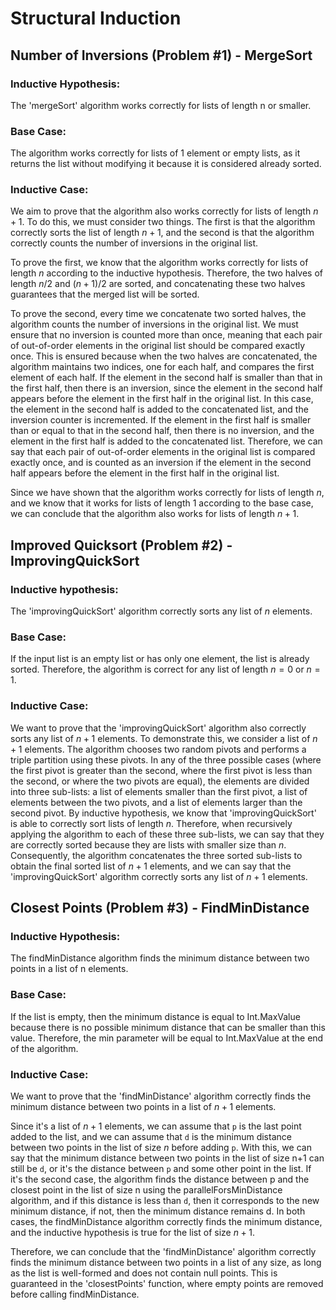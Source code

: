# **Structural Induction**

## **Number of Inversions (Problem #1) - MergeSort**

### **Inductive Hypothesis:**

The 'mergeSort' algorithm works correctly for lists of length n or smaller.

### **Base Case:**

The algorithm works correctly for lists of $1$ element or empty lists, as it returns the list without modifying it because it is considered already sorted.

### **Inductive Case:**

We aim to prove that the algorithm also works correctly for lists of length $n+1$. To do this, we must consider two things. The first is that the algorithm correctly sorts the list of length $n+1$, and the second is that the algorithm correctly counts the number of inversions in the original list.

To prove the first, we know that the algorithm works correctly for lists of length $n$ according to the inductive hypothesis. Therefore, the two halves of length $n/2$ and $(n+1)/2$ are sorted, and concatenating these two halves guarantees that the merged list will be sorted.

To prove the second, every time we concatenate two sorted halves, the algorithm counts the number of inversions in the original list. We must ensure that no inversion is counted more than once, meaning that each pair of out-of-order elements in the original list should be compared exactly once. This is ensured because when the two halves are concatenated, the algorithm maintains two indices, one for each half, and compares the first element of each half. If the element in the second half is smaller than that in the first half, then there is an inversion, since the element in the second half appears before the element in the first half in the original list. In this case, the element in the second half is added to the concatenated list, and the inversion counter is incremented. If the element in the first half is smaller than or equal to that in the second half, then there is no inversion, and the element in the first half is added to the concatenated list. Therefore, we can say that each pair of out-of-order elements in the original list is compared exactly once, and is counted as an inversion if the element in the second half appears before the element in the first half in the original list.

Since we have shown that the algorithm works correctly for lists of length $n$, and we know that it works for lists of length $1$ according to the base case, we can conclude that the algorithm also works for lists of length $n+1$.


## **Improved Quicksort (Problem #2) - ImprovingQuickSort**

### **Inductive hypothesis:**

The 'improvingQuickSort' algorithm correctly sorts any list of $n$ elements.

### **Base Case:**

If the input list is an empty list or has only one element, the list is already sorted. Therefore, the algorithm is correct for any list of length $n = 0$ or $n = 1$.

### **Inductive Case:**

We want to prove that the 'improvingQuickSort' algorithm also correctly sorts any list of $n+1$ elements. To demonstrate this, we consider a list of $n+1$ elements. The algorithm chooses two random pivots and performs a triple partition using these pivots. In any of the three possible cases (where the first pivot is greater than the second, where the first pivot is less than the second, or where the two pivots are equal), the elements are divided into three sub-lists: a list of elements smaller than the first pivot, a list of elements between the two pivots, and a list of elements larger than the second pivot. By inductive hypothesis, we know that 'improvingQuickSort' is able to correctly sort lists of length $n$. Therefore, when recursively applying the algorithm to each of these three sub-lists, we can say that they are correctly sorted because they are lists with smaller size than $n$. Consequently, the algorithm concatenates the three sorted sub-lists to obtain the final sorted list of $n+1$ elements, and we can say that the 'improvingQuickSort' algorithm correctly sorts any list of $n+1$ elements.


## **Closest Points (Problem #3) - FindMinDistance**

### **Inductive Hypothesis:**

The findMinDistance algorithm finds the minimum distance between two points in a list of n elements.

### **Base Case:**

If the list is empty, then the minimum distance is equal to Int.MaxValue because there is no possible minimum distance that can be smaller than this value. Therefore, the min parameter will be equal to Int.MaxValue at the end of the algorithm.

### **Inductive Case:**

We want to prove that the 'findMinDistance' algorithm correctly finds the minimum distance between two points in a list of $n+1$ elements.

Since it's a list of $n+1$ elements, we can assume that `p` is the last point added to the list, and we can assume that `d` is the minimum distance between two points in the list of size $n$ before adding `p`. With this, we can say that the minimum distance between two points in the list of size n+1 can still be `d`, or it's the distance between `p` and some other point in the list. If it's the second case, the algorithm finds the distance between p and the closest point in the list of size n using the parallelForsMinDistance algorithm, and if this distance is less than `d`, then it corresponds to the new minimum distance, if not, then the minimum distance remains d. In both cases, the findMinDistance algorithm correctly finds the minimum distance, and the inductive hypothesis is true for the list of size $n+1$.

Therefore, we can conclude that the 'findMinDistance' algorithm correctly finds the minimum distance between two points in a list of any size, as long as the list is well-formed and does not contain null points. This is guaranteed in the 'closestPoints' function, where empty points are removed before calling findMinDistance.